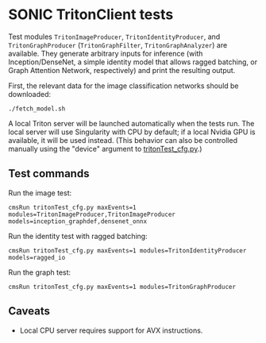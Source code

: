 # SONIC TritonClient tests

Test modules `TritonImageProducer`, `TritonIdentityProducer`, and `TritonGraphProducer` (`TritonGraphFilter`, `TritonGraphAnalyzer`) are available.
They generate arbitrary inputs for inference (with Inception/DenseNet, a simple identity model that allows ragged batching, or Graph Attention Network, respectively) and print the resulting output.

First, the relevant data for the image classification networks should be downloaded:
```
./fetch_model.sh
```

A local Triton server will be launched automatically when the tests run.
The local server will use Singularity with CPU by default; if a local Nvidia GPU is available, it will be used instead.
(This behavior can also be controlled manually using the "device" argument to [tritonTest_cfg.py](./tritonTest_cfg.py).)

## Test commands

Run the image test:
```
cmsRun tritonTest_cfg.py maxEvents=1 modules=TritonImageProducer,TritonImageProducer models=inception_graphdef,densenet_onnx
```

Run the identity test with ragged batching:
```
cmsRun tritonTest_cfg.py maxEvents=1 modules=TritonIdentityProducer models=ragged_io
```

Run the graph test:
```
cmsRun tritonTest_cfg.py maxEvents=1 modules=TritonGraphProducer
```

## Caveats

* Local CPU server requires support for AVX instructions.
